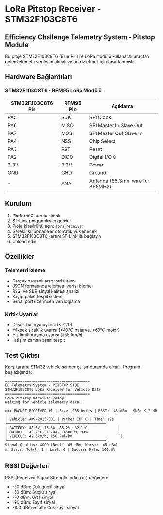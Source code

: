 # LoRa Pitstop Receiver - STM32F103C8T6

## Efficiency Challenge Telemetry System - Pitstop Module

Bu proje STM32F103C8T6 (Blue Pill) ile LoRa modülü kullanarak araçtan gelen telemetri verilerini almak ve analiz etmek için tasarlanmıştır.

## Hardware Bağlantıları

### STM32F103C8T6 - RFM95 LoRa Modülü

| STM32F103C8T6 Pin | RFM95 Pin | Açıklama |
|-------------------|-----------|-----------|
| PA5               | SCK       | SPI Clock |
| PA6               | MISO      | SPI Master In Slave Out |
| PA7               | MOSI      | SPI Master Out Slave In |
| PA4               | NSS       | Chip Select |
| PA3               | RST       | Reset |
| PA2               | DIO0      | Digital I/O 0 |
| 3.3V              | 3.3V      | Power |
| GND               | GND       | Ground |
| -                 | ANA       | Antenna (86.3mm wire for 868MHz) |

## Kurulum

1. PlatformIO kurulu olmalı
2. ST-Link programlayıcı gerekli
3. Proje klasörünü açın: `lora_receiver`
4. Gerekli kütüphaneler otomatik yüklenecek
5. STM32F103C8T6 kartını ST-Link ile bağlayın
6. Upload edin

## Özellikler

### Telemetri İzleme
- Gerçek zamanlı araç verisi alımı
- JSON formatında telemetri verisi işleme
- RSSI ve SNR sinyal kalitesi analizi
- Kayıp paket tespit sistemi
- Serial port üzerinden veri loglama

### Kritik Uyarılar
- Düşük batarya uyarısı (<%20)
- Yüksek sıcaklık uyarısı (>40°C batarya, >60°C motor)
- Hız limitini aşma uyarısı (>55 km/h)
- İletişim zaman aşımı tespiti

## Test Çıktısı

Karşı tarafta STM32 vehicle sender çalışır durumda olmalı. Program başladığında:
```
=======================================
EC Telemetry System - PITSTOP SIDE
STM32F103C8T6 LoRa Receiver for Vehicle Data
=======================================
LoRa Pitstop Receiver Ready!
Waiting for vehicle telemetry data...

>>> PACKET RECEIVED #1 | Size: 285 bytes | RSSI: -45 dBm | SNR: 9.2 dB
┌─────────────────────────────────────────────┐
│ Vehicle: AKS-2025-001 | Packet ID: 0 | Time: 12s       │
├─────────────────────────────────────────────┤
│ BATTERY: 48.5V, 15.3A, 85.2%, 32.1°C              │
│ MOTOR:   45.7°C, 12.8A, 1850RPM, 94%              │
│ VEHICLE: 42.3km/h, 156.7Wh/km                      │
└─────────────────────────────────────────────┘
Signal Quality: GOOD (Best: -45 dBm, Worst: -45 dBm)
📈 Stats: Total: 1 | Lost: 0 | Success Rate: 100.0%
```

## RSSI Değerleri

RSSI (Received Signal Strength Indicator) değerleri:
- -30 dBm: Çok güçlü sinyal
- -50 dBm: Güçlü sinyal
- -70 dBm: Orta sinyal
- -90 dBm: Zayıf sinyal
- -100 dBm ve altı: Çok zayıf sinyal